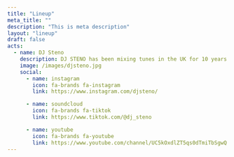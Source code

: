 ```yaml
---
title: "Lineup"
meta_title: ""
description: "This is meta description"
layout: "lineup"
draft: false
acts:
  - name: DJ Steno
    description: DJ STENO has been mixing tunes in the UK for 10 years. Creating good energy and mixes for all.
    image: /images/djsteno.jpg
    social:
      - name: instagram
        icon: fa-brands fa-instagram
        link: https://www.instagram.com/djsteno/

      - name: soundcloud
        icon: fa-brands fa-tiktok
        link: https://www.tiktok.com/@dj_steno

      - name: youtube
        icon: fa-brands fa-youtube
        link: https://www.youtube.com/channel/UC5kOxdlZT5qs0dTmiTbSgwQ
---
```

